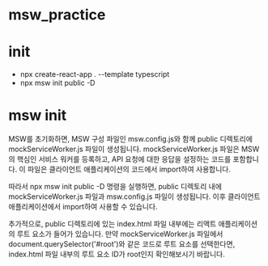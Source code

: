 # msw_practice

# init
- npx create-react-app  . --template typescript
- npx msw init public -D

# msw init
MSW를 초기화하면, MSW 구성 파일인 msw.config.js와 함께 public 디렉토리에 mockServiceWorker.js 파일이 생성됩니다. mockServiceWorker.js 파일은 MSW의 핵심인 서비스 워커를 등록하고, API 요청에 대한 응답을 설정하는 코드를 포함합니다. 이 파일은 클라이언트 애플리케이션의 코드에서 import하여 사용합니다.

따라서 npx msw init public -D 명령을 실행하면, public 디렉토리 내에 mockServiceWorker.js 파일과 msw.config.js 파일이 생성됩니다. 이후 클라이언트 애플리케이션에서 import하여 사용할 수 있습니다.

추가적으로, public 디렉토리에 있는 index.html 파일 내부에는 리액트 애플리케이션의 루트 요소가 들어가 있습니다. 만약 mockServiceWorker.js 파일에서 document.querySelector('#root')와 같은 코드로 루트 요소를 선택한다면, index.html 파일 내부의 루트 요소 ID가 root인지 확인해보시기 바랍니다.